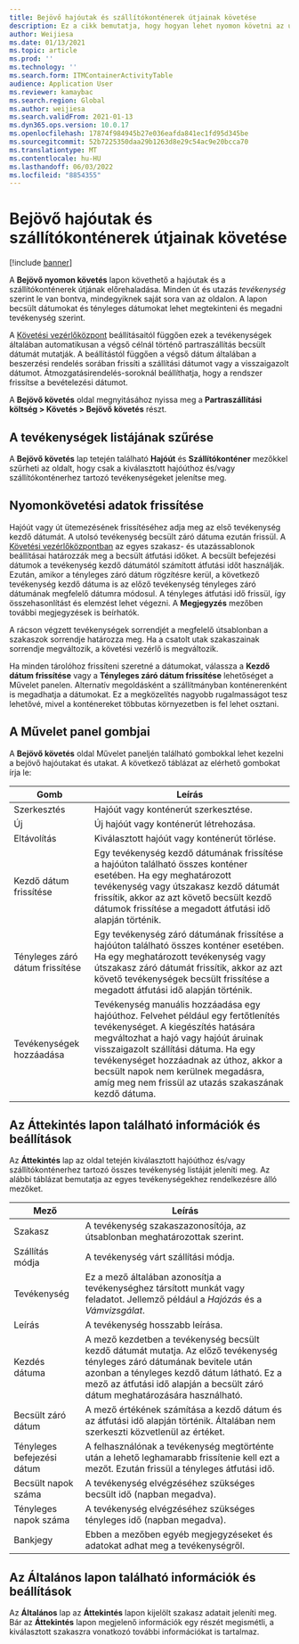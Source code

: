 ```yaml
---
title: Bejövő hajóutak és szállítókonténerek útjainak követése
description: Ez a cikk bemutatja, hogy hogyan lehet nyomon követni az utazások és a kiszállítási tárolók útvonalának haladását a Bejövő nyomon követési lapon.
author: Weijiesa
ms.date: 01/13/2021
ms.topic: article
ms.prod: ''
ms.technology: ''
ms.search.form: ITMContainerActivityTable
audience: Application User
ms.reviewer: kamaybac
ms.search.region: Global
ms.author: weijiesa
ms.search.validFrom: 2021-01-13
ms.dyn365.ops.version: 10.0.17
ms.openlocfilehash: 17874f984945b27e036eafda841ec1fd95d345be
ms.sourcegitcommit: 52b7225350daa29b1263d8e29c54ac9e20bcca70
ms.translationtype: MT
ms.contentlocale: hu-HU
ms.lasthandoff: 06/03/2022
ms.locfileid: "8854355"
---
```

# <a name="track-inbound-voyages-and-shipping-container-journeys"></a>Bejövő hajóutak és szállítókonténerek útjainak követése

[!include [banner](../../includes/banner.md)]

A **Bejövő nyomon követés** lapon követhető a hajóutak és a szállítókonténerek útjának előrehaladása. Minden út és utazás *tevékenység* szerint le van bontva, mindegyiknek saját sora van az oldalon. A lapon becsült dátumokat és tényleges dátumokat lehet megtekinteni és megadni tevékenység szerint.

A [Követési vezérlőközpont](delivery-information-setup.md#tracking-control-center) beállításaitól függően ezek a tevékenységek általában automatikusan a végső célnál történő partraszállítás becsült dátumát mutatják. A beállítástól függően a végső dátum általában a beszerzési rendelés sorában frissíti a szállítási dátumot vagy a visszaigazolt dátumot. Átmozgatásirendelés-soroknál beállíthatja, hogy a rendszer frissítse a bevételezési dátumot.

A **Bejövő követés** oldal megnyitásához nyissa meg a **Partraszállítási költség \> Követés \> Bejövő követés** részt.

## <a name="filter-the-activities-list"></a>A tevékenységek listájának szűrése

A **Bejövő követés** lap tetején található **Hajóút** és **Szállítókonténer** mezőkkel szűrheti az oldalt, hogy csak a kiválasztott hajóúthoz és/vagy szállítókonténerhez tartozó tevékenységeket jelenítse meg.

## <a name="update-tracking-information"></a>Nyomonkövetési adatok frissítése

Hajóút vagy út ütemezésének frissítéséhez adja meg az első tevékenység kezdő dátumát. A utolsó tevékenység becsült záró dátuma ezután frissül. A [Követési vezérlőközpontban](delivery-information-setup.md#tracking-control-center) az egyes szakasz- és utazássablonok beállításai határozzák meg a becsült átfutási időket. A becsült befejezési dátumok a tevékenység kezdő dátumától számított átfutási időt használják. Ezután, amikor a tényleges záró dátum rögzítésre kerül, a következő tevékenység kezdő dátuma is az előző tevékenység tényleges záró dátumának megfelelő dátumra módosul. A tényleges átfutási idő frissül, így összehasonlítást és elemzést lehet végezni. A **Megjegyzés** mezőben további megjegyzések is beírhatók.

A rácson végzett tevékenységek sorrendjét a megfelelő útsablonban a szakaszok sorrendje határozza meg. Ha a csatolt utak szakaszainak sorrendje megváltozik, a követési vezérlő is megváltozik.

Ha minden tárolóhoz frissíteni szeretné a dátumokat, válassza a **Kezdő dátum frissítése** vagy a **Tényleges záró dátum frissítése** lehetőséget a Művelet panelen. Alternatív megoldásként a szállítmányban konténerenként is megadhatja a dátumokat. Ez a megközelítés nagyobb rugalmasságot tesz lehetővé, mivel a konténereket többutas környezetben is fel lehet osztani.

## <a name="buttons-on-the-action-pane"></a>A Művelet panel gombjai

A **Bejövő követés** oldal Művelet paneljén található gombokkal lehet kezelni a bejövő hajóutakat és utakat. A következő táblázat az elérhető gombokat írja le:

| Gomb | Leírás |
|---|---|
| Szerkesztés | Hajóút vagy konténerút szerkesztése. |
| Új | Új hajóút vagy konténerút létrehozása. |
| Eltávolítás | Kiválasztott hajóút vagy konténerút törlése. |
| Kezdő dátum frissítése | Egy tevékenység kezdő dátumának frissítése a hajóúton található összes konténer esetében. Ha egy meghatározott tevékenység vagy útszakasz kezdő dátumát frissítik, akkor az azt követő becsült kezdő dátumok frissítése a megadott átfutási idő alapján történik. |
| Tényleges záró dátum frissítése | Egy tevékenység záró dátumának frissítése a hajóúton található összes konténer esetében. Ha egy meghatározott tevékenység vagy útszakasz záró dátumát frissítik, akkor az azt követő tevékenységek becsült frissítése a megadott átfutási idő alapján történik. |
| Tevékenységek hozzáadása | Tevékenység manuális hozzáadása egy hajóúthoz. Felvehet például egy fertőtlenítés tevékenységet. A kiegészítés hatására megváltozhat a hajó vagy hajóút áruinak visszaigazolt szállítási dátuma. Ha egy tevékenységet hozzáadnak az úthoz, akkor a becsült napok nem kerülnek megadásra, amíg meg nem frissül az utazás szakaszának kezdő dátuma. |

## <a name="information-and-settings-on-the-overview-tab"></a>Az Áttekintés lapon található információk és beállítások

Az **Áttekintés** lap az oldal tetején kiválasztott hajóúthoz és/vagy szállítókonténerhez tartozó összes tevékenység listáját jeleníti meg. Az alábbi táblázat bemutatja az egyes tevékenységekhez rendelkezésre álló mezőket.

| Mező | Leírás |
|---|---|
| Szakasz | A tevékenység szakaszazonosítója, az útsablonban meghatározottak szerint. |
| Szállítás módja | A tevékenység várt szállítási módja. |
| Tevékenység | Ez a mező általában azonosítja a tevékenységhez társított munkát vagy feladatot. Jellemző például a *Hajózás* és a *Vámvizsgálat*. |
| Leírás | A tevékenység hosszabb leírása. |
| Kezdés dátuma | A mező kezdetben a tevékenység becsült kezdő dátumát mutatja. Az előző tevékenység tényleges záró dátumának bevitele után azonban a tényleges kezdő dátum látható. Ez a mező az átfutási idő alapján a becsült záró dátum meghatározására használható. |
| Becsült záró dátum | A mező értékének számítása a kezdő dátum és az átfutási idő alapján történik. Általában nem szerkeszti közvetlenül az értéket. |
| Tényleges befejezési dátum | A felhasználónak a tevékenység megtörténte után a lehető leghamarabb frissítenie kell ezt a mezőt. Ezután frissül a tényleges átfutási idő. |
| Becsült napok száma | A tevékenység elvégzéséhez szükséges becsült idő (napban megadva). |
| Tényleges napok száma | A tevékenység elvégzéséhez szükséges tényleges idő (napban megadva). |
| Bankjegy | Ebben a mezőben egyéb megjegyzéseket és adatokat adhat meg a tevékenységről. |

## <a name="information-and-settings-on-the-general-tab"></a>Az Általános lapon található információk és beállítások

Az **Általános** lap az **Áttekintés** lapon kijelölt szakasz adatait jeleníti meg. Bár az **Áttekintés** lapon megjelenő információk egy részét megismétli, a kiválasztott szakaszra vonatkozó további információkat is tartalmaz.
